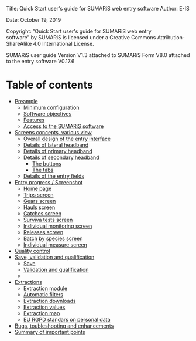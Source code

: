 Title:	Quick Start user's guide for SUMARiS web entry software
Author: E-IS	

Date:	October 19, 2019 

Copyright: ”Quick Start user's guide for SUMARiS web entry software” by SUMARiS is licensed under a Creative Commons Attribution-ShareAlike 4.0 International License.

SUMARiS user guide Version V1.3 
attached to SUMARiS Form V8.0
attached to the entry software V0.17.6

# Table of contents

 - [Preample]()
    * [Minimum configuration]()
    * [Software objectives]()
    * [Features]()
    * [Access to the SUMARiS software]()
 - [Screens concepts, various view]()
    * [Overall design of the entry interface]()
    * [Details of lateral headband]()
    * [Details of primary headband]()
    * [Details of secondary headband]()
        * [The buttons]()
        * [The tabs]()
    * [Details of the entry fields]()
 - [Entry progress / Screenshot]()
    * [Home page]()
    * [Trips screen]()
    * [Gears screen]()
    * [Hauls screen]()
    * [Catches screen]()
    * [Surviva tests screen]()
    * [Individual monitoring screen]()
    * [Releases screen]()
    * [Batch by species screen]()
    * [Individual measure screen]()
 - [Quality control]()
 - [Save, validation and qualification]()
     * [Save]()
     * [Validation and qualification]()
     * []()
 - [Extractions]()
    * [Extraction module]()
    * [Automatic filters]()
    * [Extraction downloads]()
    * [Extraction values]()
    * [Extraction map]()
    * [EU RGPD standars on personal data]()
 - [Bugs, toubleshooting and enhancements]() 
 - [Summary of important points]()
